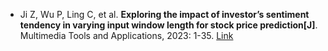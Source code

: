* Ji Z, Wu P, Ling C, et al. <b>Exploring the impact of investor’s sentiment tendency in varying input window length for stock price prediction[J]</b>. Multimedia Tools and Applications, 2023: 1-35. [Link](https://link.springer.com/article/10.1007/s11042-023-14587-8)

